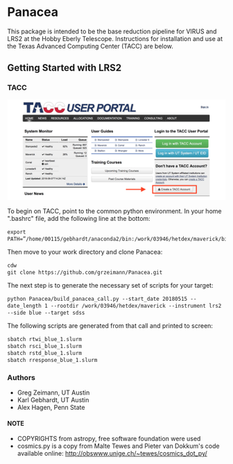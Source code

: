# Panacea 
This package is intended to be the base reduction pipeline for VIRUS and LRS2 at the Hobby Eberly Telescope.  Instructions for installation and use at the Texas Advanced Computing Center (TACC) are below.

## Getting Started with LRS2
### TACC 
<p align="center">
  <img src="tacc_create_account.png" width="650"/>
</p>

To begin on TACC, point to the common python environment. In your home ".bashrc" file, add the following line at the bottom:
```
export PATH=”/home/00115/gebhardt/anaconda2/bin:/work/03946/hetdex/maverick/bin:$PATH”
```




Then move to your work directory and clone Panacea: 
```
cdw
git clone https://github.com/grzeimann/Panacea.git
```

The next step is to generate the necessary set of scripts for your target:
```
python Panacea/build_panacea_call.py --start_date 20180515 --date_length 1 --rootdir /work/03946/hetdex/maverick --instrument lrs2 --side blue --target sdss
```

The following scripts are generated from that call and printed to screen:
```
sbatch rtwi_blue_1.slurm
sbatch rsci_blue_1.slurm
sbatch rstd_blue_1.slurm
sbatch rresponse_blue_1.slurm
```

### Authors

* Greg Zeimann, UT Austin
* Karl Gebhardt, UT Austin
* Alex Hagen, Penn State

#### NOTE
* COPYRIGHTS from astropy, free software foundation were used
* cosmics.py is a copy from Malte Tewes and Pieter van Dokkum's code available online: http://obswww.unige.ch/~tewes/cosmics_dot_py/
